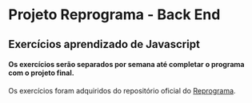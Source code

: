 # Projeto Reprograma - Back End

## Exercícios aprendizado de Javascript

#### Os exercícios serão separados por semana até completar o programa com o projeto final.

Os exercícios foram adquiridos do repositório oficial do [Reprograma](https://github.com/reprograma).
